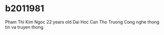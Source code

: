 # b2011981
Pham Thi Kim Ngoc
22 years old
Dai Hoc Can Tho
Truong Cong nghe thong tin va truyen thong

